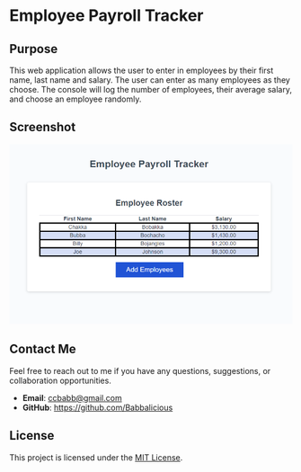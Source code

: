 # Employee Payroll Tracker

## Purpose

This web application allows the user to enter in employees by their first name, last name and salary. The user can enter as many employees as they choose. The console will log the number of employees, their average salary, and choose an employee randomly.

## Screenshot

![Application Screenshot](Assets/images/Screenshot.png)

## Contact Me

Feel free to reach out to me if you have any questions, suggestions, or collaboration opportunities.

- **Email**: ccbabb@gmail.com
- **GitHub**: https://github.com/Babbalicious

## License

This project is licensed under the [MIT License](https://opensource.org/licenses/MIT).
